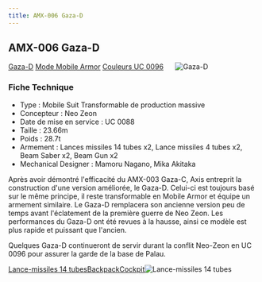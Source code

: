 ```yaml
---
title: AMX-006 Gaza-D
---
```


AMX-006 Gaza-D
--------------


[Gaza-D](javascript:change_image_m('images/stories/saga/gundamzz/mechas/neozeon/amx-006.png');) [Mode Mobile Armor](javascript:change_image_m('images/stories/saga/gundamzz/mechas/neozeon/amx-006-ma.png');) [Couleurs UC 0096](javascript:change_image_m('images/stories/saga/unicorn/mechas/neozeon/gazad.png');)      ![Gaza-D](/images/stories/saga/gundamzz/mechas/neozeon/amx-006.png)    


### Fiche Technique


- Type : Mobile Suit Transformable de production massive  
- Concepteur : Neo Zeon  
- Date de mise en service : UC 0088  
- Taille : 23.66m  
- Poids : 28.7t  
- Armement : Lances missiles 14 tubes x2, Lance missiles 4 tubes x2, Beam Saber x2, Beam Gun x2  
- Mechanical Designer : Mamoru Nagano, Mika Akitaka


Après avoir démontré l'efficacité du AMX-003 Gaza-C, Axis entreprit la construction d'une version améliorée, le Gaza-D. Celui-ci est toujours basé sur le même principe, il reste transformable en Mobile Armor et équipe un armement similaire. Le Gaza-D remplacera son ancienne version peu de temps avant l'éclatement de la première guerre de Neo Zeon. Les performances du Gaza-D ont été revues à la hausse, ainsi ce modèle est plus rapide et puissant que l'ancien.


Quelques Gaza-D continueront de servir durant la conflit Neo-Zeon en UC 0096 pour assurer la garde de la base de Palau.


[Lance-missiles 14 tubes](javascript:accessoires_m('images/stories/saga/gundamzz/mechas/neozeon/accessoires/amx-006-missilelauncher.jpg');)[Backpack](javascript:accessoires_m('images/stories/saga/gundamzz/mechas/neozeon/accessoires/amx-006-back.jpg');)[Cockpit](javascript:accessoires_m('images/stories/saga/gundamzz/mechas/neozeon/accessoires/amx-006-hatch.jpg');)![Lance-missiles 14 tubes](/images/stories/saga/gundamzz/mechas/neozeon/accessoires/amx-006-missilelauncher.jpg) 

